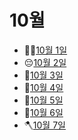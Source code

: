 # 10월

- 👩‍🍳[10월 1일](10.1.md)
- 😔[10월 2일](10.2.md)
- 🥵[10월 3일](10.3.md)
- 🌟[10월 4일](10.4.md)
- 🌲[10월 5일](10.5.md)
- 🦗[10월 6일](10.6.md)
- 🪓[10월 7일](10.7.md)
